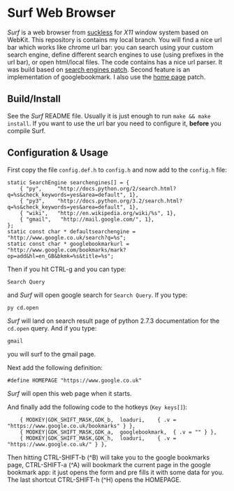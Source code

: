 Surf Web Browser
================

*Surf* is a web browser from [suckless](http://surf.suckless.org/) for *X11*
window system based on WebKit.  This repository is contains my local branch.
You will find a nice url bar which works like chrome url bar: you can search
using your custom search engine, define different search engines to use (using
prefixes in the url bar), or open html/local files.  The code contains has
a nice url parser.  It was build based on [search engines
patch](http://surf.suckless.org/patches/searchengines).  Second feature is
an implementation of googlebookmark.  I also use the [home
page](http://surf.suckless.org/patches/homepage) patch.

Build/Install
-------------

See the *Surf* README file.  Usually it is just enough to run ``make && make
install``.  If you want to use the url bar you need to configure it,
__before__ you compile Surf.

Configuration & Usage
---------------------

First copy the file ``config.def.h`` to ``config.h`` and now
add to the ``config.h`` file:

```
static SearchEngine searchengines[] = {
    { "py",     "http://docs.python.org/2/search.html?q=%s&check_keywords=yes&area=default", 1},
    { "py3",    "http://docs.python.org/3.2/search.html?q=%s&check_keywords=yes&area=default", 1},
    { "wiki",   "http://en.wikipedia.org/wiki/%s", 1},
    { "gmail",   "http://mail.google.com/", 1},
};
static const char * defaultsearchengine = "http://www.google.co.uk/search?q=%s";
static const char * googlebookmarkurl = "http://www.google.com/bookmarks/mark?op=add&hl=en_GB&bkmk=%s&title=%s";
```

Then if you hit CTRL-g and you can type:
```
Search Query
```

and *Surf* will open google search for `Search Query`.  If you type:
```
py cd.open
```
*Surf* will land on search result page of python 2.7.3 documentation for the
`cd.open` query.  And if you type:
```
gmail
```
you will surf to the gmail page.

Next add the following definition:
```
#define HOMEPAGE "https://www.google.co.uk"
```
*Surf* will open this web page when it starts.

And finally add the following code to the hotkeys (``Key keys[]``):
```
    { MODKEY|GDK_SHIFT_MASK,GDK_b,	loaduri,    { .v = "https://www.google.co.uk/bookmarks" } },
    { MODKEY|GDK_SHIFT_MASK,GDK_a,	googlebookmark,  { .v = "" } },
    { MODKEY|GDK_SHIFT_MASK,GDK_h,	loaduri,    { .v = "https://www.google.co.uk/" } },
```
Then hitting CTRL-SHIFT-b (^B) will take you to the google bookmarks page,
CTRL-SHIFT-a (^A) will bookmark the current page in the google bookmark app:
it just opens the form and pre fills it with some data for you.  The last
shortcut CTRL-SHIFT-h (^H) opens the HOMEPAGE.
